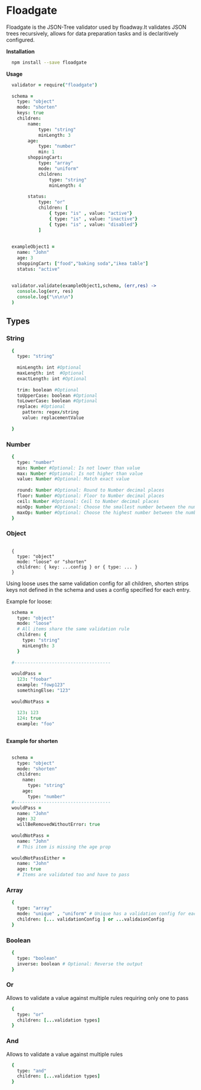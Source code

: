 # Floadgate

Floadgate is the JSON-Tree validator used by floadway.It validates JSON trees recursively, allows for data preparation tasks and is declaritively configured.


**Installation**
```bash
  npm install --save floadgate
```
**Usage** 
```coffeescript
  validator = require("floadgate")
  
  schema = 
  	type: "object"
  	mode: "shorten"
  	keys: true
  	children: 
  		name: 
  			type: "string"
  			minLength: 3
  		age: 
  			type: "number"
  			min: 1
  		shoppingCart:
  			type: "array"
  			mode: "uniform"
  			children:
  				type: "string"
  				minLength: 4
  		
  		status:
  			type: "or"
  			children: [
  				{ type: "is" , value: "active"}
  				{ type: "is" , value: "inactive"}
  				{ type: "is" , value: "disabled"}
  			]
  		
  
  exampleObject1 = 
  	name: "John"
  	age: 3
  	shoppingCart: ["food","baking soda","ikea table"]
  	status: "active"
  
  
  validator.validate(exampleObject1,schema, (err,res) ->
  	console.log(err, res)
  	console.log("\n\n\n")
  )
```

## Types

### String

```coffeescript
  {
    type: "string"
    
    minLength: int #Optional
    maxLength: int  #Optional
    exactLength: int #Optional
    
    trim: boolean #Optional
    toUpperCase: boolean #Optional
    toLowerCase: boolean #Optional
    replace: #Optional
      pattern: regex/string
      value: replacementValue
    
  }
```

### Number

```coffeescript
  {
    type: "number"
    min: Number #Optional: Is not lower than value
    max: Number #Optional: Is not higher than value
    value: Number #Optional: Match exact value
    
    round: Number #Optional: Round to Number decimal places
    floor: Number #Optional: Floor to Number decimal places
    ceil: Number #Optional: Ceil to Number decimal places
    minOp: Number #Optional: Choose the smallest number between the number processed or defined
    maxOp: Number #Optional: Choose the highest number between the number processed or defined
  }
```


### Object

```coffeeescript
  
  {
    type: "object"
    mode: "loose" or "shorten"  
    children: { key: ...config } or { type: ... } 
  }
```
Using loose uses the same validation config for all children, shorten strips keys not defined in the schema and uses a config specified for each entry.

Example for loose: 

```coffeescript
  schema = 
    type: "object"
    mode: "loose"
    # All items share the same validation rule
    children: {
      type: "string"
      minLength: 3
    }
    
  #------------------------------------
  
  wouldPass = 
    123: "foobar"
    example: "fowp123"
    somethingElse: "123"
    
  wouldNotPass = 
    
    123: 123
    124: true
    example: "foo"
  
```

**Example for shorten** 

```coffeescript
  
  schema = 
    type: "object"
    mode: "shorten"
    children:
      name: 
        type: "string"
      age: 
        type: "number"
  #------------------------------------
  wouldPass = 
    name: "John"
    age: 32
    willBeRemovedWithoutError: true
  
  wouldNotPass = 
    name: "John"
    # This item is missing the age prop
  
  wouldNotPassEither = 
    name: "John"
    age: true
    # Items are validated too and have to pass
```

### Array
```coffeescript
  {
    type: "array"
    mode: "unique" , "uniform" # Unique has a validation config for each index, uniform validates a single config
    children: [... validationConfig ] or ...validaionConfig
  }

```


### Boolean

```coffeescript
  {
    type: "boolean"
    inverse: boolean # Optional: Reverse the output 
  }
```

### Or
Allows to validate a value against multiple rules requiring only one to pass
```coffeescript
  {
    type: "or"
    children: [...validation types]
  }
```

### And 
Allows to validate a value against multiple rules

```coffeescript
  {
    type: "and"
    children: [...validation types]
  }
```





